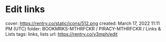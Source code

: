 # Edit links

cover: https://rentry.co/static/icons/512.png
created: March 17, 2022 11:11 PM (UTC)
folder: BOOKMRKS-MTHRFCKR / PIRACY-MTHRFCKR / Links & Lists
tags: links, lists
url: https://rentry.co/y3mph/edit